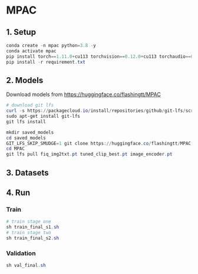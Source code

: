 # MPAC

## 1. Setup

```powershell
conda create -n mpac python=3.8 -y
conda activate mpac
pip install torch==1.11.0+cu113 torchvision==0.12.0+cu113 torchaudio==0.11.0 --extra-index-url https://download.pytorch.org/whl/cu113
pip install -r requirement.txt
```

## 2. Models

Download models from https://huggingface.co/flashingtt/MPAC

```powershell
# download git lfs
curl -s https://packagecloud.io/install/repositories/github/git-lfs/script.deb.sh | sudo bash
sudo apt-get install git-lfs
git lfs install

mkdir saved_models
cd saved_models
GIT_LFS_SKIP_SMUDGE=1 git clone https://huggingface.co/flashingtt/MPAC
cd MPAC
git lfs pull fiq_img2txt.pt tuned_clip_best.pt image_encoder.pt
```

## 3. Datasets

## 4. Run

### Train
```powershell
# train stage one
sh train_final_s1.sh
# train stage two
sh train_final_s2.sh
```

### Validation
```powershell
sh val_final.sh
```
